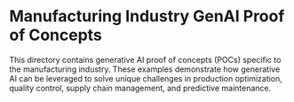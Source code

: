 # Manufacturing Industry GenAI Proof of Concepts

This directory contains generative AI proof of concepts (POCs) specific to the manufacturing industry. These examples demonstrate how generative AI can be leveraged to solve unique challenges in production optimization, quality control, supply chain management, and predictive maintenance.
